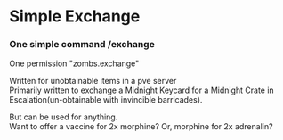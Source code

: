 # Simple Exchange

### One simple command /exchange
One permission "zombs.exchange"

Written for unobtainable items in a pve server<br/>
Primarily written to exchange a Midnight Keycard for a Midnight Crate in Escalation(un-obtainable with invincible barricades).

But can be used for anything.<br/>
Want to offer a vaccine for 2x morphine? Or, morphine for 2x adrenalin?


